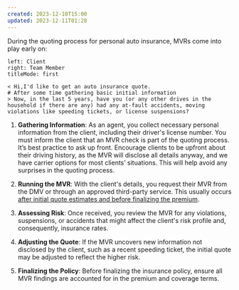 ```yaml
---
created: 2023-12-10T15:00
updated: 2023-12-11T01:28
---
```

During the quoting process for personal auto insurance, MVRs come into play early on:
```dialogue
left: Client
right: Team Member
titleMode: first

< Hi,I'd like to get an auto insurance quote.
# After some time gathering basic initial information
> Now, in the last 5 years, have you (or any other drives in the household if there are any) had any at-fault accidents, moving violations like speeding tickets, or license suspensions?
```
1. **Gathering Information**: As an agent, you collect necessary personal information from the client, including their driver's license number. You must inform the client that an MVR check is part of the quoting process. It’s best practice to ask up front. Encourage clients to be upfront about their driving history, as the MVR will disclose all details anyway, and we have carrier options for most clients’ situations. This will help avoid any surprises in the quoting process.
   
2. **Running the MVR**: With the client's details, you request their MVR from the DMV or through an approved third-party service. This usually occurs <u>after initial quote estimates and before finalizing the premium</u>.

1. **Assessing Risk**: Once received, you review the MVR for any violations, suspensions, or accidents that might affect the client's risk profile and, consequently, insurance rates.
   
5. **Adjusting the Quote**: If the MVR uncovers new information not disclosed by the client, such as a recent speeding ticket, the initial quote may be adjusted to reflect the higher risk.
   
6. **Finalizing the Policy**: Before finalizing the insurance policy, ensure all MVR findings are accounted for in the premium and coverage terms.
